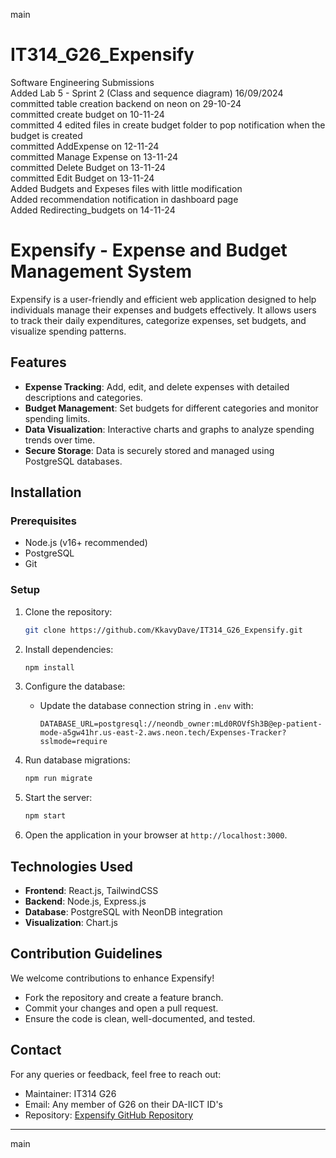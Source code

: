 main
# IT314_G26_Expensify
Software Engineering Submissions <br />
Added Lab 5 - Sprint 2 (Class and sequence diagram) 16/09/2024<br/>
committed table creation backend on neon on 29-10-24<br/>
committed create budget on 10-11-24</br>
committed 4 edited files in create budget folder to pop notification when the budget is created</br>
committed AddExpense on 12-11-24</br>
committed Manage Expense on 13-11-24</br>
committed Delete Budget on 13-11-24</br>
committed Edit Budget on 13-11-24</br>
Added Budgets and Expeses files with little modification</br>
Added recommendation notification in dashboard page</br>
Added Redirecting_budgets on 14-11-24</br>

# Expensify - Expense and Budget Management System  

Expensify is a user-friendly and efficient web application designed to help individuals manage their expenses and budgets effectively. It allows users to track their daily expenditures, categorize expenses, set budgets, and visualize spending patterns.  

## Features  
- **Expense Tracking**: Add, edit, and delete expenses with detailed descriptions and categories.  
- **Budget Management**: Set budgets for different categories and monitor spending limits.  
- **Data Visualization**: Interactive charts and graphs to analyze spending trends over time.  
- **Secure Storage**: Data is securely stored and managed using PostgreSQL databases.  

## Installation  

### Prerequisites  
- Node.js (v16+ recommended)  
- PostgreSQL  
- Git  

### Setup  
1. Clone the repository:  
   ```bash  
   git clone https://github.com/KkavyDave/IT314_G26_Expensify.git 
   ```  

2. Install dependencies:  
   ```bash  
   npm install  
   ```  

3. Configure the database:  
   - Update the database connection string in `.env` with:  
     ```  
     DATABASE_URL=postgresql://neondb_owner:mLd0ROVfSh3B@ep-patient-mode-a5gw41hr.us-east-2.aws.neon.tech/Expenses-Tracker?sslmode=require  
     ```  

4. Run database migrations:  
   ```bash  
   npm run migrate  
   ```  

5. Start the server:  
   ```bash  
   npm start  
   ```  

6. Open the application in your browser at `http://localhost:3000`.  

## Technologies Used  
- **Frontend**: React.js, TailwindCSS  
- **Backend**: Node.js, Express.js  
- **Database**: PostgreSQL with NeonDB integration  
- **Visualization**: Chart.js  

## Contribution Guidelines  
We welcome contributions to enhance Expensify!  
- Fork the repository and create a feature branch.  
- Commit your changes and open a pull request.  
- Ensure the code is clean, well-documented, and tested.  


## Contact  
For any queries or feedback, feel free to reach out:  
- Maintainer: IT314 G26  
- Email: Any member of G26 on their DA-IICT ID's  
- Repository: [Expensify GitHub Repository](https://github.com/KkavyDave/IT314_G26_Expensify.git)

---  
 main
